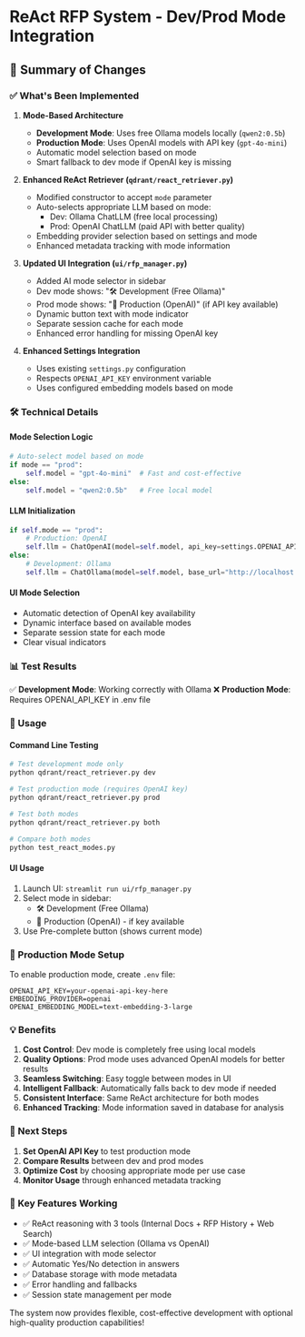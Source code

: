 # ReAct RFP System - Dev/Prod Mode Integration

## 🎯 Summary of Changes

### ✅ What's Been Implemented

1. **Mode-Based Architecture**
   - **Development Mode**: Uses free Ollama models locally (`qwen2:0.5b`)
   - **Production Mode**: Uses OpenAI models with API key (`gpt-4o-mini`)
   - Automatic model selection based on mode
   - Smart fallback to dev mode if OpenAI key is missing

2. **Enhanced ReAct Retriever (`qdrant/react_retriever.py`)**
   - Modified constructor to accept `mode` parameter
   - Auto-selects appropriate LLM based on mode:
     - Dev: Ollama ChatLLM (free local processing)
     - Prod: OpenAI ChatLLM (paid API with better quality)
   - Embedding provider selection based on settings and mode
   - Enhanced metadata tracking with mode information

3. **Updated UI Integration (`ui/rfp_manager.py`)**
   - Added AI mode selector in sidebar
   - Dev mode shows: "🛠️ Development (Free Ollama)"
   - Prod mode shows: "🚀 Production (OpenAI)" (if API key available)
   - Dynamic button text with mode indicator
   - Separate session cache for each mode
   - Enhanced error handling for missing OpenAI key

4. **Enhanced Settings Integration**
   - Uses existing `settings.py` configuration
   - Respects `OPENAI_API_KEY` environment variable
   - Uses configured embedding models based on mode

### 🛠️ Technical Details

#### Mode Selection Logic
```python
# Auto-select model based on mode
if mode == "prod":
    self.model = "gpt-4o-mini"  # Fast and cost-effective
else:
    self.model = "qwen2:0.5b"   # Free local model
```

#### LLM Initialization
```python
if self.mode == "prod":
    # Production: OpenAI
    self.llm = ChatOpenAI(model=self.model, api_key=settings.OPENAI_API_KEY)
else:
    # Development: Ollama
    self.llm = ChatOllama(model=self.model, base_url="http://localhost:11434")
```

#### UI Mode Selection
- Automatic detection of OpenAI key availability
- Dynamic interface based on available modes
- Separate session state for each mode
- Clear visual indicators

### 📊 Test Results

✅ **Development Mode**: Working correctly with Ollama
❌ **Production Mode**: Requires OPENAI_API_KEY in .env file

### 🚀 Usage

#### Command Line Testing
```bash
# Test development mode only
python qdrant/react_retriever.py dev

# Test production mode (requires OpenAI key)
python qdrant/react_retriever.py prod

# Test both modes
python qdrant/react_retriever.py both

# Compare both modes
python test_react_modes.py
```

#### UI Usage
1. Launch UI: `streamlit run ui/rfp_manager.py`
2. Select mode in sidebar:
   - 🛠️ Development (Free Ollama)
   - 🚀 Production (OpenAI) - if key available
3. Use Pre-complete button (shows current mode)

### 🔑 Production Mode Setup

To enable production mode, create `.env` file:
```
OPENAI_API_KEY=your-openai-api-key-here
EMBEDDING_PROVIDER=openai
OPENAI_EMBEDDING_MODEL=text-embedding-3-large
```

### 💡 Benefits

1. **Cost Control**: Dev mode is completely free using local models
2. **Quality Options**: Prod mode uses advanced OpenAI models for better results
3. **Seamless Switching**: Easy toggle between modes in UI
4. **Intelligent Fallback**: Automatically falls back to dev mode if needed
5. **Consistent Interface**: Same ReAct architecture for both modes
6. **Enhanced Tracking**: Mode information saved in database for analysis

### 📝 Next Steps

1. **Set OpenAI API Key** to test production mode
2. **Compare Results** between dev and prod modes
3. **Optimize Cost** by choosing appropriate mode per use case
4. **Monitor Usage** through enhanced metadata tracking

### 🎉 Key Features Working

- ✅ ReAct reasoning with 3 tools (Internal Docs + RFP History + Web Search)
- ✅ Mode-based LLM selection (Ollama vs OpenAI)
- ✅ UI integration with mode selector
- ✅ Automatic Yes/No detection in answers
- ✅ Database storage with mode metadata
- ✅ Error handling and fallbacks
- ✅ Session state management per mode

The system now provides flexible, cost-effective development with optional high-quality production capabilities!
